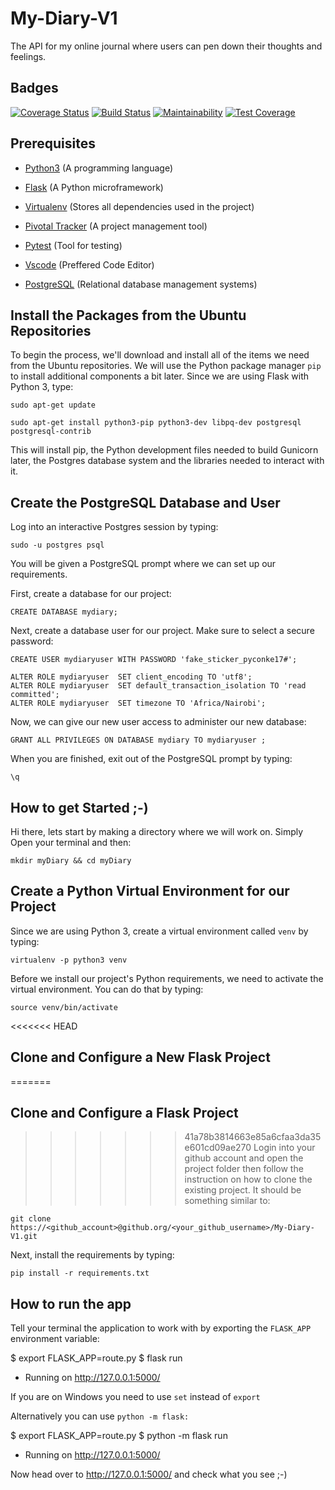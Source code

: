# My-Diary-V1
The API for my online journal where users can pen down their thoughts and feelings.

## Badges
<a href='https://coveralls.io/github/Bakley/My-Diary-V1?branch=master'><img src='https://coveralls.io/repos/github/Bakley/My-Diary-V1/badge.svg?branch=master' alt='Coverage Status' /></a> 
[![Build Status](https://travis-ci.com/Bakley/My-Diary-V1.svg?branch=develop)](https://travis-ci.com/Bakley/My-Diary-V1)
[![Maintainability](https://api.codeclimate.com/v1/badges/1be49d5566955442e2d8/maintainability)](https://codeclimate.com/github/Bakley/My-Diary-V1/maintainability)
[![Test Coverage](https://api.codeclimate.com/v1/badges/1be49d5566955442e2d8/test_coverage)](https://codeclimate.com/github/Bakley/My-Diary-V1/test_coverage)

## Prerequisites
* [Python3](https://www.python.org/) (A programming language) 
* [Flask](http://flask.pocoo.org/) (A Python microframework)

* [Virtualenv](https://virtualenv.pypa.io/en/stable/) (Stores all dependencies used in the project)

* [Pivotal Tracker](www.pivotaltracker.com) (A project management tool)

* [Pytest](https://docs.pytest.org/en/latest/) (Tool for testing)

* [Vscode](https://code.visualstudio.com/download) (Preffered Code Editor)

* [PostgreSQL](https://www.postgresql.org/) (Relational database management systems)


## Install the Packages from the Ubuntu Repositories
To begin the process, we'll download and install all of the items we need from the Ubuntu repositories. We will use the Python package manager `pip` to install additional components a bit later.
Since we are using Flask with Python 3, type:

```
sudo apt-get update

sudo apt-get install python3-pip python3-dev libpq-dev postgresql postgresql-contrib 
```
This will install pip, the Python development files needed to build Gunicorn later, the Postgres database system and the libraries needed to interact with it.

## Create the PostgreSQL Database and User
Log into an interactive Postgres session by typing:
```
sudo -u postgres psql
```
You will be given a PostgreSQL prompt where we can set up our requirements.

First, create a database for our project:
```
CREATE DATABASE mydiary;
```
Next, create a database user for our project. Make sure to select a secure password:

```
CREATE USER mydiaryuser WITH PASSWORD 'fake_sticker_pyconke17#';
```


```
ALTER ROLE mydiaryuser  SET client_encoding TO 'utf8';
ALTER ROLE mydiaryuser  SET default_transaction_isolation TO 'read committed';
ALTER ROLE mydiaryuser  SET timezone TO 'Africa/Nairobi';
```

Now, we can give our new user access to administer our new database:

```
GRANT ALL PRIVILEGES ON DATABASE mydiary TO mydiaryuser ;
```

When you are finished, exit out of the PostgreSQL prompt by typing:
```
\q
```

## How to get Started ;-)
Hi there, lets start by making a directory where we will work on. 
Simply Open your terminal and then:
```
mkdir myDiary && cd myDiary
```

## Create a Python Virtual Environment for our Project
Since we are using Python 3, create a virtual environment called `venv` by typing:
```
virtualenv -p python3 venv
```
Before we install our project's Python requirements, we need to activate the virtual environment. You can do that by typing:
```
source venv/bin/activate
```

<<<<<<< HEAD
## Clone and Configure a New Flask Project
=======
## Clone and Configure a Flask Project
>>>>>>> 41a78b3814663e85a6cfaa3da35e601cd09ae270
Login into your github account and open the project folder then follow the instruction on how to clone the existing project. It should be something similar to:
```
git clone https://<github_account>@github.org/<your_github_username>/My-Diary-V1.git
```
Next, install the requirements by typing:
```
pip install -r requirements.txt
```
## How to run the app
Tell your terminal the application to work with by exporting the ```FLASK_APP``` environment variable:

$ export FLASK_APP=route.py
$ flask run
 * Running on http://127.0.0.1:5000/

If you are on Windows you need to use ```set``` instead of ```export```

Alternatively you can use ```python -m flask:```

$ export FLASK_APP=route.py
$ python -m flask run
 * Running on http://127.0.0.1:5000/

 Now head over to http://127.0.0.1:5000/ and check what you see ;-)
